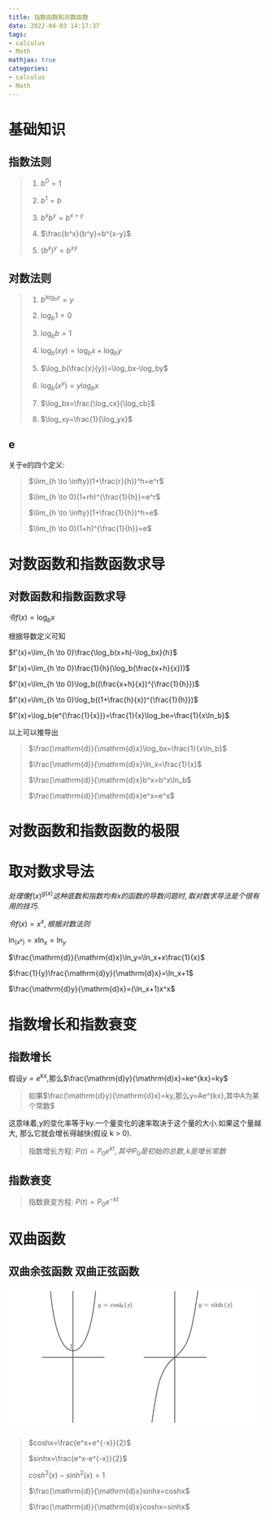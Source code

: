 ```yaml
---
title: 指数函数和对数函数
date: 2022-04-03 14:17:37
tags:
- calculus
- Math
mathjax: true
categories:
- calculus
- Math
---
```


# 基础知识

## 指数法则

> 1. $b^0=1$
> 
> 2. $b^1=b$
> 
> 3. $b^xb^y=b^{x+y}$
> 
> 4. $\frac{b^x}{b^y}=b^{x-y}$
> 
> 5. $(b^x)^y=b^{xy}$

## 对数法则

> 1. $b^{\log_by}=y$
> 
> 2. $\log_b1=0$
> 
> 3. $\log_bb=1$
> 
> 4. $\log_b{(xy)}=\log_bx+\log_by$
> 
> 5. $\log_b(\frac{x}{y})=\log_bx-\log_by$
> 
> 6. $\log_b(x^y)=y\log_bx$
> 
> 7. $\log_bx=\frac{\log_cx}{\log_cb}$
>
> 8. $\log_xy=\frac{1}{\log_yx}$

## e

关于e的四个定义:
> $\lim_{h \to \infty}(1+\frac{r}{h})^h=e^r$
>
> $\lim_{h \to 0}(1+rh)^{\frac{1}{h}}=e^r$
>
> $\lim_{h \to \infty}(1+\frac{1}{h})^h=e$
> 
> $\lim_{h \to 0}(1+h)^{\frac{1}{h}}=e$
# 对数函数和指数函数求导

## 对数函数和指数函数求导

$令f(x)=\log_bx$

根据导数定义可知

$f'(x)=\lim_{h \to 0}\frac{\log_b(x+h)-\log_bx}{h}$

$f'(x)=\lim_{h \to 0}\frac{1}{h}(\log_b(\frac{x+h}{x}))$

$f'(x)=\lim_{h \to 0}\log_b((\frac{x+h}{x})^{\frac{1}{h}})$

$f'(x)=\lim_{h \to 0}\log_b((1+\frac{h}{x})^{\frac{1}{h}})$

$f'(x)=\log_b(e^{\frac{1}{x}})=\frac{1}{x}\log_be=\frac{1}{x\ln_b}$

以上可以推导出
> $\frac{\mathrm{d}}{\mathrm{d}x}\log_bx=\frac{1}{x\ln_b}$
> 
> $\frac{\mathrm{d}}{\mathrm{d}x}\ln_x=\frac{1}{x}$
>
> $\frac{\mathrm{d}}{\mathrm{d}x}b^x=b^x\ln_b$
>
> $\frac{\mathrm{d}}{\mathrm{d}x}e^x=e^x$

# 对数函数和指数函数的极限

# 取对数求导法
$处理像f(x)^{g(x)}这种底数和指数均有x的函数的导数问题时,取对数求导法是个很有用的技巧.$

$令f(x)=x^x,根据对数法则$

$\ln_(x^x)=x\ln_x=\ln_y$

$\frac{\mathrm{d}}{\mathrm{d}x}\ln_y=\ln_x+x\frac{1}{x}$

$\frac{1}{y}\frac{\mathrm{d}y}{\mathrm{d}x}=\ln_x+1$

$\frac{\mathrm{d}y}{\mathrm{d}x}=(\ln_x+1)x^x$

# 指数增长和指数衰变

## 指数增长
假设$y=e^{kx}$,那么$\frac{\mathrm{d}y}{\mathrm{d}x}=ke^{kx}=ky$
> 如果$\frac{\mathrm{d}y}{\mathrm{d}x}=ky,那么y=Ae^{kx},其中A为某个常数$

这意味着,y的变化率等于ky.一个量变化的速率取决于这个量的大小.如果这个量越大, 那么它就会增长得越快(假设 k > 0).

> 指数增长方程: $P(t)=P_0e^{kt},其中P_0是初始的总数,k是增长常数$

## 指数衰变

> 指数衰变方程: $P(t)=P_0e^{-kt}$

# 双曲函数

## 双曲余弦函数 双曲正弦函数
![alt](指数函数和对数函数/1.jpg)
> $coshx=\frac{e^x+e^{-x}}{2}$
>
> $sinhx=\frac{e^x-e^{-x}}{2}$
>
> $cosh^2(x)-sinh^2(x)=1$
>
> $\frac{\mathrm{d}}{\mathrm{d}x}sinhx=coshx$
>
> $\frac{\mathrm{d}}{\mathrm{d}x}coshx=sinhx$
